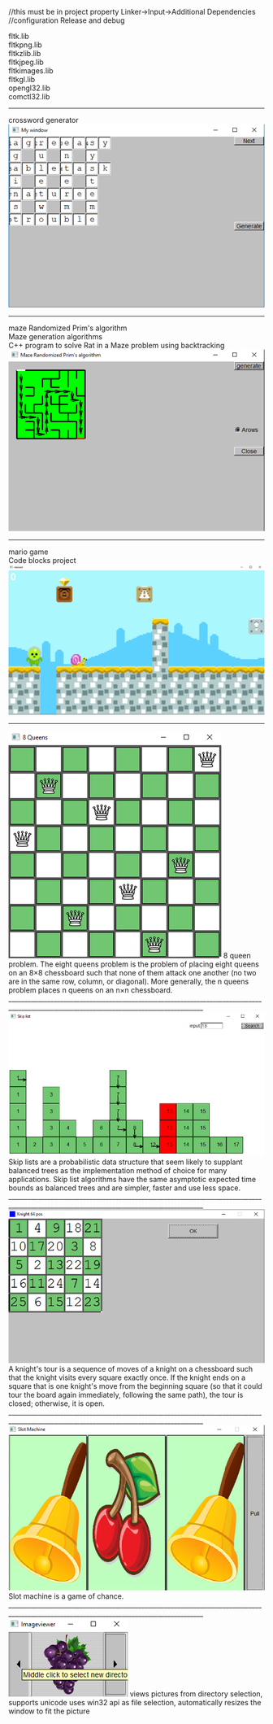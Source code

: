 //this must be in  project property Linker->Input->Additional Dependencies 
//configuration Release and debug

fltk.lib         <br />
fltkpng.lib      <br />
fltkzlib.lib     <br />
fltkjpeg.lib     <br />
fltkimages.lib   <br />
fltkgl.lib       <br />
opengl32.lib     <br />
comctl32.lib     <br />
__________________________________________________________________________________________________________________________________________
crossword generator<br/>
<img src="word_generator/id.jpg">
__________________________________________________________________________________________________________________________________________
maze Randomized Prim's algorithm<br/>
Maze generation algorithms <br/>
C++ program to solve Rat in a Maze problem using backtracking<br/>
<img src="maze Randomized Prim's algorithm/window.jpg">
__________________________________________________________________________________________________________________________________________
mario game <br/>
Code blocks project <br/>
<img src="mario/Resources/Untitled-2.jpg">
__________________________________________________________________________________________________________________________________________
<img src="8_queens_ver1/Resources/for_infor.jpg">
8 queen problem. The eight queens problem is the problem of placing eight queens on an 8×8 chessboard 
such that none of them attack one another (no two are in the same row, column, or diagonal). 
More generally, the n queens problem places n queens on an n×n chessboard. <br/>
__________________________________________________________________________________________________________________________________________
<img src="Skip_list_ver1/src/image.jpg">
Skip lists are a probabilistic data structure 
that seem likely to supplant balanced trees as the implementation method of choice for many applications. 
Skip list algorithms have the same asymptotic 
expected time bounds as balanced trees and are simpler, faster and use less space. <br/>
__________________________________________________________________________________________________________________________________________
<img src="knight_64pos/kimg.jpg">
A knight's tour is a sequence of moves of a knight on a chessboard such that the knight visits every square exactly once. 
If the knight ends on a square that is one knight's move from the beginning square (so that it could tour the board again immediately, 
following the same path), the tour is closed; otherwise, it is open. <br/>
__________________________________________________________________________________________________________________________________________
<img src="Slot_Machine/img.jpg">
Slot machine is a game of chance. <br/>
__________________________________________________________________________________________________________________________________________
<img src="ImageViewer_fltk/im1.jpg">
views pictures from directory selection, supports unicode uses win32 api as file selection, automatically resizes the window to fit the 
picture <br/>
